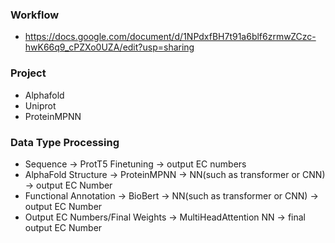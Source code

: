 
### Workflow
* https://docs.google.com/document/d/1NPdxfBH7t91a6blf6zrmwZCzc-hwK66q9_cPZXo0UZA/edit?usp=sharing

### Project
* Alphafold
* Uniprot
* ProteinMPNN

### Data Type Processing
- Sequence -> ProtT5 Finetuning -> output EC numbers
- AlphaFold Structure -> ProteinMPNN -> NN(such as transformer or CNN) -> output EC Number
- Functional Annotation -> BioBert -> NN(such as transformer or CNN) -> output EC Number
- Output EC Numbers/Final Weights -> MultiHeadAttention NN -> final output EC Number
